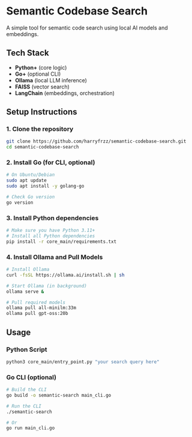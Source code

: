 # Semantic Codebase Search

A simple tool for semantic code search using local AI models and embeddings.

## Tech Stack
- **Python+** (core logic)
- **Go+** (optional CLI)
- **Ollama** (local LLM inference)
- **FAISS** (vector search)
- **LangChain** (embeddings, orchestration)

## Setup Instructions

### 1. Clone the repository
```bash
git clone https://github.com/harryfrzz/semantic-codebase-search.git
cd semantic-codebase-search
```

### 2. Install Go (for CLI, optional)
```bash
# On Ubuntu/Debian
sudo apt update
sudo apt install -y golang-go

# Check Go version
go version
```

### 3. Install Python dependencies
```bash
# Make sure you have Python 3.11+
# Install all Python dependencies
pip install -r core_main/requirements.txt
```

### 4. Install Ollama and Pull Models
```bash
# Install Ollama
curl -fsSL https://ollama.ai/install.sh | sh

# Start Ollama (in background)
ollama serve &

# Pull required models
ollama pull all-minilm:33m
ollama pull gpt-oss:20b
```

## Usage

### Python Script
```bash
python3 core_main/entry_point.py "your search query here"
```

### Go CLI (optional)
```bash
# Build the CLI
go build -o semantic-search main_cli.go

# Run the CLI
./semantic-search

# Or
go run main_cli.go
```
